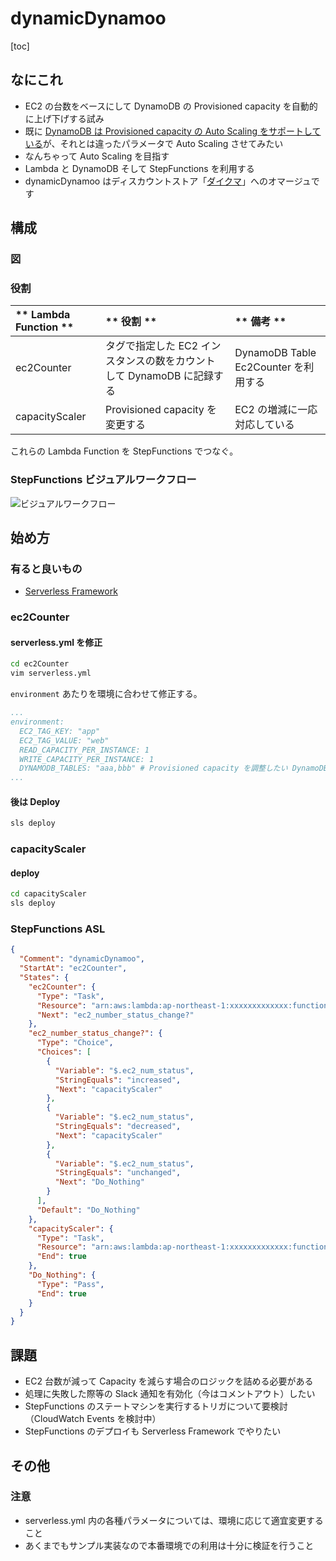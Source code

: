 # dynamicDynamoo

[toc]

## なにこれ

* EC2 の台数をベースにして DynamoDB の Provisioned capacity を自動的に上げ下げする試み
* 既に [DynamoDB は Provisioned capacity の Auto Scaling をサポートしている](https://aws.amazon.com/jp/blogs/news/new-auto-scaling-for-amazon-dynamodb/)が、それとは違ったパラメータで Auto Scaling させてみたい
* なんちゃって Auto Scaling を目指す
* Lambda と DynamoDB そして StepFunctions を利用する
* dynamicDynamoo はディスカウントストア「[ダイクマ](https://www.youtube.com/watch?v=zGPbX4I27Cs)」へのオマージュです

## 構成

### 図

### 役割

| ** Lambda Function ** | ** 役割 ** | ** 備考 ** |
|:---|:---|:---|
| ec2Counter | タグで指定した EC2 インスタンスの数をカウントして DynamoDB に記録する | DynamoDB Table Ec2Counter を利用する |
| capacityScaler | Provisioned capacity を変更する | EC2 の増減に一応対応している |

これらの Lambda Function を StepFunctions でつなぐ。

### StepFunctions ビジュアルワークフロー

![ビジュアルワークフロー](https://raw.githubusercontent.com/wiki/inokappa/dynamicDynamoo/images/2017082001.png)

## 始め方

### 有ると良いもの

- [Serverless Framework](https://github.com/serverless/serverless)

### ec2Counter

#### serverless.yml を修正

```sh
cd ec2Counter
vim serverless.yml
```

`environment` あたりを環境に合わせて修正する。

```yaml
...
environment:
  EC2_TAG_KEY: "app"
  EC2_TAG_VALUE: "web"
  READ_CAPACITY_PER_INSTANCE: 1
  WRITE_CAPACITY_PER_INSTANCE: 1
  DYNAMODB_TABLES: "aaa,bbb" # Provisioned capacity を調整したい DynamoDB テーブルをカンマ区切りで指定する
...
```

#### 後は Deploy

```sh
sls deploy
```

### capacityScaler

#### deploy

```sh
cd capacityScaler
sls deploy
```

### StepFunctions ASL

```json
{
  "Comment": "dynamicDynamoo",
  "StartAt": "ec2Counter",
  "States": {
    "ec2Counter": {
      "Type": "Task",
      "Resource": "arn:aws:lambda:ap-northeast-1:xxxxxxxxxxxxx:function:ec2Counter-env-Counter",
      "Next": "ec2_number_status_change?"
    },
    "ec2_number_status_change?": {
      "Type": "Choice",
      "Choices": [
        {
          "Variable": "$.ec2_num_status",
          "StringEquals": "increased",
          "Next": "capacityScaler"
        },
        {
          "Variable": "$.ec2_num_status",
          "StringEquals": "decreased",
          "Next": "capacityScaler"
        },
        {
          "Variable": "$.ec2_num_status",
          "StringEquals": "unchanged",
          "Next": "Do_Nothing"
        }
      ],
      "Default": "Do_Nothing"
    },
    "capacityScaler": {
      "Type": "Task",
      "Resource": "arn:aws:lambda:ap-northeast-1:xxxxxxxxxxxxx:function:capacityScaler-dev-Scaler",
      "End": true
    },
    "Do_Nothing": {
      "Type": "Pass",
      "End": true
    }
  }
}

```

## 課題

* EC2 台数が減って Capacity を減らす場合のロジックを詰める必要がある
* 処理に失敗した際等の Slack 通知を有効化（今はコメントアウト）したい
* StepFunctions のステートマシンを実行するトリガについて要検討（CloudWatch Events を検討中）
* StepFunctions のデプロイも Serverless Framework でやりたい

## その他

### 注意

* serverless.yml 内の各種パラメータについては、環境に応じて適宜変更すること
* あくまでもサンプル実装なので本番環境での利用は十分に検証を行うこと

